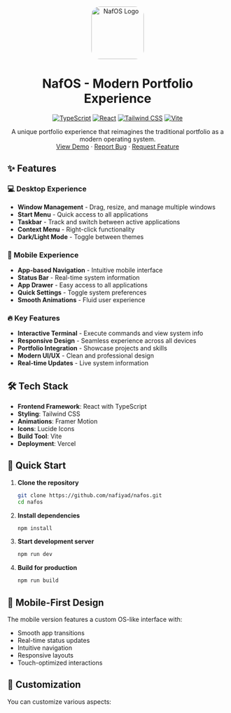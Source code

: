 <div align="center">
  <img src="public/logo.png" alt="NafOS Logo" width="120" height="120" style="border-radius: 20px;">

  # NafOS - Modern Portfolio Experience

  [![TypeScript](https://img.shields.io/badge/TypeScript-007ACC?style=for-the-badge&logo=typescript&logoColor=white)](https://www.typescriptlang.org/)
  [![React](https://img.shields.io/badge/React-20232A?style=for-the-badge&logo=react&logoColor=61DAFB)](https://reactjs.org/)
  [![Tailwind CSS](https://img.shields.io/badge/Tailwind_CSS-38B2AC?style=for-the-badge&logo=tailwind-css&logoColor=white)](https://tailwindcss.com/)
  [![Vite](https://img.shields.io/badge/Vite-646CFF?style=for-the-badge&logo=vite&logoColor=white)](https://vitejs.dev/)

  <p align="center">
    A unique portfolio experience that reimagines the traditional portfolio as a modern operating system.
    <br />
    <a href="https://nafos.vercel.app">View Demo</a>
    ·
    <a href="https://github.com/nafiyad/nafos/issues">Report Bug</a>
    ·
    <a href="https://github.com/nafiyad/nafos/issues">Request Feature</a>
  </p>
</div>

## ✨ Features

### 💻 Desktop Experience
- **Window Management** - Drag, resize, and manage multiple windows
- **Start Menu** - Quick access to all applications
- **Taskbar** - Track and switch between active applications
- **Context Menu** - Right-click functionality
- **Dark/Light Mode** - Toggle between themes

### 📱 Mobile Experience
- **App-based Navigation** - Intuitive mobile interface
- **Status Bar** - Real-time system information
- **App Drawer** - Easy access to all applications
- **Quick Settings** - Toggle system preferences
- **Smooth Animations** - Fluid user experience

### 🔥 Key Features
- **Interactive Terminal** - Execute commands and view system info
- **Responsive Design** - Seamless experience across all devices
- **Portfolio Integration** - Showcase projects and skills
- **Modern UI/UX** - Clean and professional design
- **Real-time Updates** - Live system information

## 🛠️ Tech Stack

- **Frontend Framework**: React with TypeScript
- **Styling**: Tailwind CSS
- **Animations**: Framer Motion
- **Icons**: Lucide Icons
- **Build Tool**: Vite
- **Deployment**: Vercel

## 🚀 Quick Start

1. **Clone the repository**
   ```bash
   git clone https://github.com/nafiyad/nafos.git
   cd nafos
   ```

2. **Install dependencies**
   ```bash
   npm install
   ```

3. **Start development server**
   ```bash
   npm run dev
   ```

4. **Build for production**
   ```bash
   npm run build
   ```

## 📱 Mobile-First Design

The mobile version features a custom OS-like interface with:
- Smooth app transitions
- Real-time status updates
- Intuitive navigation
- Responsive layouts
- Touch-optimized interactions

## 🎨 Customization

You can customize various aspects: